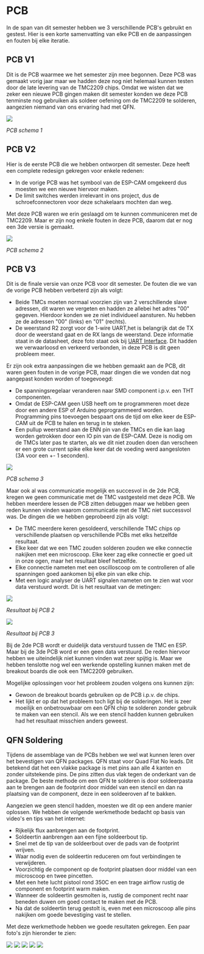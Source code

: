 # PCB

In de span van dit semester hebben we 3 verschillende PCB's gebruikt en gestest. Hier is een korte samenvatting van elke PCB en de aanpassingen en fouten bij elke iteratie.

## PCB V1

Dit is de PCB waarmee we het semester zijn mee begonnen. Deze PCB was gemaakt vorig jaar maar we hadden deze nog niet helemaal kunnen testen door de late levering van de TMC2209 chips. Omdat we wisten dat we zeker een nieuwe PCB gingen maken dit semester konden we deze PCB tenminste nog gebruiken als soldeer oefening om de TMC2209 te solderen, aangezien niemand van ons ervaring had met QFN.

![](./assets/img/pcb1.png)

_PCB schema 1_

## PCB V2

Hier is de eerste PCB die we hebben ontworpen dit semester. Deze heeft een complete redesign gekregen voor enkele redenen:

- In de vorige PCB was het symbool van de ESP-CAM omgekeerd dus moesten we een nieuwe hiervoor maken.
- De limit switches werden irrelevant in ons project, dus de schroefconnectoren voor deze schakelaars mochten dan weg.

Met deze PCB waren we erin geslaagd om te kunnen communiceren met de TMC2209. Maar er zijn nog enkele fouten in deze PCB, daarom dat er nog een 3de versie is gemaakt.

![](./assets/img/pcb2.png)

_PCB schema 2_

## PCB V3

Dit is de finale versie van onze PCB voor dit semester. De fouten die we van de vorige PCB hebben verbeterd zijn als volgt:

- Beide TMCs moeten normaal voorzien zijn van 2 verschillende slave adressen, dit waren we vergeten en hadden ze allebei het adres "00" gegeven. Hierdoor konden we ze niet individueel aansturen. Nu hebben ze de adressen "00" (links) en "01" (rechts).
- De weerstand R2 zorgt voor de 1-wire UART,het is belangrijk dat de TX door de weerstand gaat en de RX langs de weerstand. Deze informatie staat in de datasheet, deze foto staat ook bij [UART Interface](./tmc.md). Dit hadden we verwaarloosd en verkeerd verbonden, in deze PCB is dit geen probleem meer.

Er zijn ook extra aanpassingen die we hebben gemaakt aan de PCB, dit waren geen fouten in de vorige PCB, maar dingen die we vonden dat nog aangepast konden worden of toegevoegd:

- De spanningsregelaar veranderen naar SMD component i.p.v. een THT componenten.
- Omdat de ESP-CAM geen USB heeft om te programmeren moet deze door een andere ESP of Arduino geprogrammeerd worden. Programming pins toevoegen bespaart ons de tijd om elke keer de ESP-CAM uit de PCB te halen en terug in te steken.
- Een pullup weerstand aan de ENN pin van de TMCs en die kan laag worden getrokken door een IO pin van de ESP-CAM. Deze is nodig om de TMCs later pas te starten, als we dit niet zouden doen dan verscheen er een grote current spike elke keer dat de voeding werd aangesloten (3A voor een +- 1 seconden).

![](./assets/img/pcb3.png)

_PCB schema 3_

Maar ook al was communicatie mogelijk en succesvol in de 2de PCB, kregen we geen communicatie met de TMC vastgesteld met deze PCB. We hebben meerdere lessen de PCB zitten debuggen maar we hebben geen reden kunnen vinden waarom communicatie met de TMC niet successvol was. De dingen die we hebben geprobeerd zijn als volgt:

- De TMC meerdere keren gesoldeerd, verschillende TMC chips op verschillende plaatsen op verschillende PCBs met elks hetzelfde resultaat.
- Elke keer dat we een TMC zouden solderen zouden we elke connectie nakijken met een microscoop. Elke keer zag elke connectie er goed uit in onze ogen, maar het resultaat bleef hetzelfde.
- Elke connectie nameten met een oscilloscoop om te controlleren of alle spanningen goed aankomen bij elke pin van elke chip.
- Met een logic analyser de UART signalen nameten om te zien wat voor data verstuurd wordt. Dit is het resultaat van de metingen:

![](./assets/img/logic%20analyser%20pcb%202.png)

_Resultaat bij PCB 2_

![](./assets/img/logic%20analyser%20pcb%203.png)

_Resultaat bij PCB 3_

Bij de 2de PCB wordt er duidelijk data verstuurd tussen de TMC en ESP. Maar bij de 3de PCB word er een geen data verstuurd. De reden hiervoor hebben we uiteindelijk niet kunnen vinden wat zeer spijtig is. Maar we hebben tenslotte nog wel een werkende opstelling kunnen maken met de breakout boards die ook een TMC2209 gebruiken.

Mogelijke oplossingen voor het probleem zouden volgens ons kunnen zijn:

- Gewoon de breakout boards gebruiken op de PCB i.p.v. de chips.
- Het lijkt er op dat het probleem toch ligt bij de solderingen. Het is zeer moeilijk en onbetrouwbaar om een QFN chip te solderen zonder gebruik te maken van een stencil. Als we een stencil hadden kunnen gebruiken had het resultaat misschien anders geweest.


## QFN Soldering

Tijdens de assemblage van de PCBs hebben we wel wat kunnen leren over het bevestigen van QFN packages. QFN staat voor Quad Flat No leads. Dit betekend dat het een vlakke package is met pins aan alle 4 kanten en zonder uitstekende pins. De pins zitten dus vlak tegen de onderkant van de package. De beste methode om een QFN te solderen is door soldeerpasta aan te brengen aan de footprint door middel van een stencil en dan na plaatsing van de component, deze in een soldeeroven af te bakken.

Aangezien we geen stencil hadden, moesten we dit op een andere manier oplossen. We hebben de volgende werkmethode bedacht op basis van video's en tips van het internet:
- Rijkelijk flux aanbrengen aan de footprint.
- Soldeertin aanbrengen aan een fijne soldeerbout tip.
- Snel met de tip van de soldeerbout over de pads van de footprint wrijven.
- Waar nodig even de soldeertin reduceren om fout verbindingen te verwijderen.
- Voorzichtig de component op de footprint plaatsen door middel van een microscoop en twee pincetten.
- Met een hete lucht pistool rond 350C en een trage airflow rustig de component en footprint warm maken.
- Wanneer de soldeertin gesmolten is, rustig de component recht naar beneden duwen om goed contact te maken met de PCB.
- Na dat de soldeertin terug gestolt is, even met een microscoop alle pins nakijken om goede bevestiging vast te stellen.

Met deze werkmethode hebben we goede resultaten gekregen. Een paar foto's zijn hieronder te zien:

![](./assets/img/QFN-top_view.JPG)
![](./assets/img/QFN-front_view.JPG)
![](./assets/img/QFN-back_view.JPG)
![](./assets/img/QFN-left_view.JPG)
![](./assets/img/QFN-right_view.JPG)
